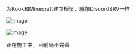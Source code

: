 为Kook和Minecraft建立桥梁，就像DiscordSRV一样

![image](https://github.com/meteorOSS/McKook/assets/61687266/db4860a1-5d5c-4483-b5a5-24aad1dc7f77)

![image](https://github.com/meteorOSS/McKook/assets/61687266/65679dee-434a-4b66-aa03-d395f73b09fe)

正在施工中，目前尚不完善
